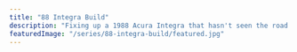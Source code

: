 ```yaml
---
title: "88 Integra Build"
description: "Fixing up a 1988 Acura Integra that hasn't seen the road since 2012"
featuredImage: "/series/88-integra-build/featured.jpg"
---
```

